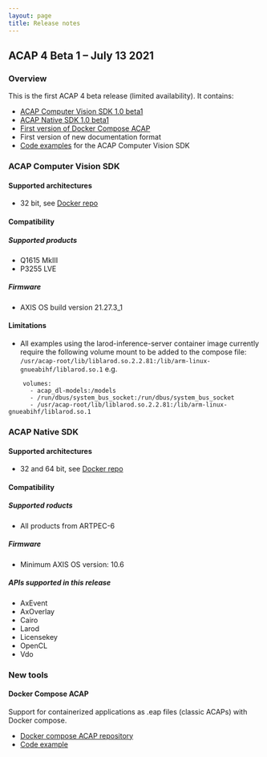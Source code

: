 ```yaml
---
layout: page
title: Release notes
---
```

## ACAP 4 Beta 1 – July 13 2021
### Overview
This is the first ACAP 4 beta release (limited availability). It contains:

* [ACAP Computer Vision SDK 1.0 beta1](#acap-computer-vision-sdk) 
* [ACAP Native SDK 1.0 beta1](#acap-native-sdk)
* [First version of Docker Compose ACAP](#docker-compose-acap)
* First version of new documentation format
* [Code examples]( https://github.com/AxisCommunications/acap-application-examples) for the ACAP Computer Vision SDK

### ACAP Computer Vision SDK
#### Supported architectures

* 32 bit, see [Docker repo](https://hub.docker.com/repository/docker/axisecp/acap-computer-vision-sdk)

#### Compatibility
##### Supported products

* Q1615 MkIII
* P3255 LVE

##### Firmware
* AXIS OS build version 21.27.3_1


#### Limitations

* All examples using the larod-inference-server container image currently require the following volume mount to be added to the compose file: `/usr/acap-root/lib/liblarod.so.2.2.81:/lib/arm-linux-gnueabihf/liblarod.so.1` e.g. 

```
    volumes:
      - acap_dl-models:/models
      - /run/dbus/system_bus_socket:/run/dbus/system_bus_socket
      - /usr/acap-root/lib/liblarod.so.2.2.81:/lib/arm-linux-gnueabihf/liblarod.so.1
 ```

### ACAP Native SDK 
#### Supported architectures

* 32 and 64 bit, see [Docker repo](https://hub.docker.com/repository/docker/axisecp/acap-native-sdk)

#### Compatibility
##### Supported roducts
* All products from ARTPEC-6

##### Firmware
* Minimum AXIS OS version: 10.6

##### APIs supported in this release
* AxEvent
* AxOverlay
* Cairo
* Larod
* Licensekey
* OpenCL
* Vdo

### New tools
#### Docker Compose ACAP

Support for containerized applications as .eap files (classic ACAPs) with Docker compose. 
* [Docker compose ACAP repository]( https://hub.docker.com/repository/docker/axisecp/docker-compose-acap)
* [Code example]( https://github.com/AxisCommunications/acap-native-sdk-examples/tree/master/container-example)
